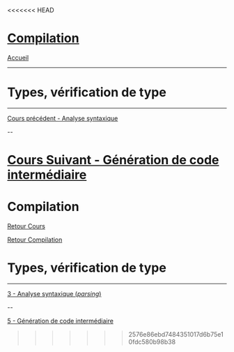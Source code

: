 <<<<<<< HEAD
# [Compilation](index.md)

[Accueil](/index.html)

____
# Types, vérification de type
____
[Cours précédent - Analyse syntaxique](compilation-3.md)

--

[Cours Suivant - Génération de code intermédiaire](compilation-5.md)
=======
# Compilation

[Retour Cours](https://mcheungsen.github.io/cours/ "Licence 3")

[Retour Compilation](index.md)

# Types, vérification de type
____

[3 - Analyse syntaxique (*parsing*)](compilation-3.md)

--

[5 - Génération de code intermédiaire](compilation-5.md)

<script src="https://polyfill.io/v3/polyfill.min.js?features=es6"></script>
<script id="MathJax-script" async src="https://cdn.jsdelivr.net/npm/mathjax@3/es5/tex-mml-chtml.js"></script>
>>>>>>> 2576e86ebd7484351017d6b75e10fdc580b98b38

